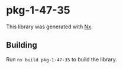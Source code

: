 # pkg-1-47-35

This library was generated with [Nx](https://nx.dev).

## Building

Run `nx build pkg-1-47-35` to build the library.
